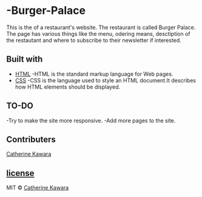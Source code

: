 # -Burger-Palace
This is the of a restaurant's website. The restaurant is called Burger Palace. The page has various things like the menu, odering means, desctiption of the restautant and where to subscribe to their newsletter if interested.

## Built with
- [HTML](https://www.w3schools.com/html/) -HTML is the standard markup language for Web pages.
- [CSS](https://www.w3schools.com/css/) -CSS is the language used to style an HTML document.It describes how HTML elements should be displayed.

## TO-DO
-Try to make the site more responsive.
-Add more pages to the site.

## Contributers
[Catherine Kawara](https://github.com/CKawara/)

## [license](https://github.com/CKawara/-Burger-Palace/blob/master/LICENSE)
MIT © [Catherine Kawara](https://github.com/CKawara/-Burger-Palace)
